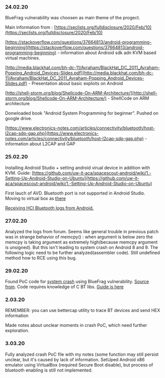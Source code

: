 ### 24.02.20

BlueFrag vulnerability was choosen as main theme of the progect.

Main information from : [https://seclists.org/fulldisclosure/2020/Feb/10](https://seclists.org/fulldisclosure/2020/Feb/10)

[https://stackoverflow.com/questions/37664813/android-programming-beginning](https://stackoverflow.com/questions/37664813/android-programming-beginning) - information about Android sdk adn KVM based virtual machines.

[http://media.blackhat.com/bh-dc-11/Avraham/BlackHat_DC_2011_Avraham-Popping_Android_Devices-Slides.pdf](http://media.blackhat.com/bh-dc-11/Avraham/BlackHat_DC_2011_Avraham-Popping_Android_Devices-Slides.pdf) - Presentation about basic exploits on Android

[http://shell-storm.org/blog/Shellcode-On-ARM-Architecture/](http://shell-storm.org/blog/Shellcode-On-ARM-Architecture/) - ShellCode on ARM architecture

Donwloaded book "Android System Programming for beginner". Pushed on google drive.

[https://www.electronics-notes.com/articles/connectivity/bluetooth/host-l2cap-sdp-gap.php](https://www.electronics-notes.com/articles/connectivity/bluetooth/host-l2cap-sdp-gap.php) - information about L2CAP and GAP

### 25.02.20

Installing Android Studio + setting android virual device in addition with KVM. Guide: [https://github.com/uw-it-aca/spacescout-android/wiki/1.-Setting-Up-Android-Studio-on-Ubuntu](https://github.com/uw-it-aca/spacescout-android/wiki/1.-Setting-Up-Android-Studio-on-Ubuntu)

First lauch of AVD. Bluetooth port is not supported in Android Studio. Moving to virtual box as [there](https://stackoverflow.com/questions/22604305/how-to-use-android-emulator-for-testing-bluetooth-application)

[Receiving HCI Bluetooth logs from Android.](http://www.fte.com/WebHelp/BPA600/Content/Documentation/WhitePapers/BPA600/Encryption/GettingAndroidLinkKey/RetrievingHCIlog.htm)

### 27.02.20

Analyzed the logs from forum. Seems like general trouble in previous patch was in strange behavior of memcpy() : when argument is below zero the memcpy is taking argument as extremely high(because memcpy argument is unsigned). But this isn't leading to system crash on Android 8 and 9. The following logic need to be further analyzed(assembler code). Still undefined method how to RCE using this bug.

### 29.02.20

Found PoC code for [system crash](https://github.com/leommxj/cve-2020-0022/blob/master/poc.c) using BlueFrag vulnerability. [Source from](https://translate.google.com/translate?hl=en&sl=auto&tl=en&u=https%3A%2F%2Fbestwing.me%2FAndroid-8.1-memcpy-func.html). Code requires knowledge of C BT libs. [Guide is here](https://people.csail.mit.edu/albert/bluez-intro/c404.html)

### 2.03.20

REMEMBER: you can use bettercap utility to trace BT devices and send HEX information

Made notes about unclear moments in crash PoC, which need further exploration.

### 3.03.20

Fully analyzed crash PoC file with my notes (some function may still persist unclear, but it's caused by lack of information. SetUped Android x86 emulator using VirtualBox (required Secure Boot disable), but process of bluetooth enabling is still not implemented. 

